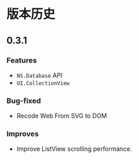 # 版本历史

## 0.3.1

### Features

* ```NS.Database``` API
* ```UI.CollectionView```

### Bug-fixed

* Recode Web From SVG to DOM

### Improves

* Improve ListView scrolling performance.